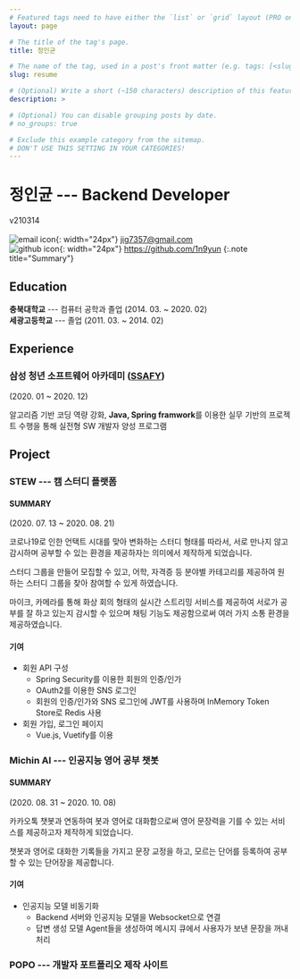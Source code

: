 ```yaml
---
# Featured tags need to have either the `list` or `grid` layout (PRO only).
layout: page

# The title of the tag's page.
title: 정인균

# The name of the tag, used in a post's front matter (e.g. tags: [<slug>]).
slug: resume

# (Optional) Write a short (~150 characters) description of this featured tag.
description: >

# (Optional) You can disable grouping posts by date.
# no_groups: true

# Exclude this example category from the sitemap.
# DON'T USE THIS SETTING IN YOUR CATEGORIES!
--- 
```

# 정인균 --- Backend Developer

v210314
<br><br>
![email icon](https://www.flaticon.com/svg/vstatic/svg/95/95627.svg?token=exp=1615709835~hmac=616a1ab665bdb48e953f3971a4942a6a){: width="24px"} jig7357@gmail.com  
![github icon](https://www.flaticon.com/svg/vstatic/svg/25/25231.svg?token=exp=1615709806~hmac=6282a6ee33e5384fa6f2a112fe3db0b5){: width="24px"} <https://github.com/1n9yun>
{:.note title="Summary"}

## Education
**충북대학교** --- 컴퓨터 공학과 졸업 (2014. 03. ~ 2020. 02)  
**세광고등학교** --- 졸업 (2011. 03. ~ 2014. 02)  

## Experience

### 삼성 청년 소프트웨어 아카데미 ([SSAFY](https://www.ssafy.com/ksp/jsp/swp/swpMain.jsp))
(2020. 01 ~ 2020. 12)

알고리즘 기반 코딩 역량 강화, **Java, Spring framwork**를 이용한 실무 기반의 프로젝트 수행을 통해 실전형 SW 개발자 양성 프로그램

## Project

### STEW --- 캠 스터디 플랫폼
<!-- ![stew](/assets/img/resume/stew.png) -->

<div id="stew-carousel" class="swiper-container"></div>
<script>
  swiperInitialize("stew-carousel", {
    path: "/img/project/stew",
    imgList: [
      "main.jpeg",
      "register-normal.jpeg", 
      "register-social.jpeg",
      "login.jpeg",
      "study-list.jpeg",
      "study-list-search.jpeg",
      "study-participate.jpeg",
      "study-private-accept.jpeg",
      "study-create.jpeg",
      "study-detail-1.jpeg",
      "study-detail-2.jpeg",
      "cam-study-ready.jpeg",
      "cam-study.jpeg",
      "mypage-1.jpeg",
      "mypage-2.jpeg",
      "mypage-3.jpeg",
      "guide.jpeg"
    ],
    size: "100%",
    dotted: false,
    millis: 4000
  })
</script>

#### SUMMARY
(2020. 07. 13 ~ 2020. 08. 21)  

코로나19로 인한 언택트 시대를 맞아 변화하는 스터디 형태를 따라서, 서로 만나지 않고 감시하며 공부할 수 있는 환경을 제공하자는 의미에서 제작하게 되었습니다.

스터디 그룹을 만들어 모집할 수 있고, 어학, 자격증 등 분야별 카테고리를 제공하여 원하는 스터디 그룹을 찾아 참여할 수 있게 하였습니다.

마이크, 카메라를 통해 화상 회의 형태의 실시간 스트리밍 서비스를 제공하여 서로가 공부를 잘 하고 있는지 감시할 수 있으며 채팅 기능도 제공함으로써 여러 가지 소통 환경을 제공하였습니다.

#### 기여

* 회원 API 구성
  * Spring Security를 이용한 회원의 인증/인가
  * OAuth2를 이용한 SNS 로그인
  * 회원의 인증/인가와 SNS 로그인에 JWT를 사용하며 InMemory Token Store로 Redis 사용
* 회원 가입, 로그인 페이지
  * Vue.js, Vuetify를 이용

### Michin AI --- 인공지능 영어 공부 챗봇
<div id="michinai-carousel" class="swiper-container"></div>
<script>
  imgList = [];
  for(let i=1;i<=12;i++){
    imgList.push(i + ".png");
  }
  swiperInitialize("michinai-carousel", {
    path: "/img/project/michinai",
    imgList: imgList,
    size: "30%",
    dotted: false,
    millis: 3000
  })
</script>

#### SUMMARY
(2020. 08. 31 ~ 2020. 10. 08)

카카오톡 챗봇과 연동하여 봇과 영어로 대화함으로써 영어 문장력을 기를 수 있는 서비스를 제공하고자 제작하게 되었습니다.

챗봇과 영어로 대화한 기록들을 가지고 문장 교정을 하고, 모르는 단어를 등록하여 공부할 수 있는 단어장을 제공합니다.

#### 기여
* 인공지능 모델 비동기화
  * Backend 서버와 인공지능 모델을 Websocket으로 연결
  * 답변 생성 모델 Agent들을 생성하여 메시지 큐에서 사용자가 보낸 문장을 꺼내 처리


### POPO --- 개발자 포트폴리오 제작 사이트